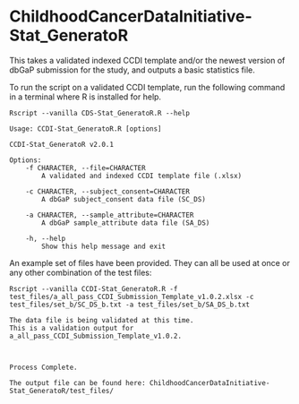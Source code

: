 # ChildhoodCancerDataInitiative-Stat_GeneratoR
This takes a validated indexed CCDI template and/or the newest version of dbGaP submission for the study, and outputs a basic statistics file.


To run the script on a validated CCDI template, run the following command in a terminal where R is installed for help.

```
Rscript --vanilla CDS-Stat_GeneratoR.R --help
```

```
Usage: CCDI-Stat_GeneratoR.R [options]

CCDI-Stat_GeneratoR v2.0.1

Options:
	-f CHARACTER, --file=CHARACTER
		A validated and indexed CCDI template file (.xlsx)

	-c CHARACTER, --subject_consent=CHARACTER
		A dbGaP subject_consent data file (SC_DS)

	-a CHARACTER, --sample_attribute=CHARACTER
		A dbGaP sample_attribute data file (SA_DS)

	-h, --help
		Show this help message and exit
```

An example set of files have been provided. They can all be used at once or any other combination of the test files:

```
Rscript --vanilla CCDI-Stat_GeneratoR.R -f test_files/a_all_pass_CCDI_Submission_Template_v1.0.2.xlsx -c test_files/set_b/SC_DS_b.txt -a test_files/set_b/SA_DS_b.txt
```

```
The data file is being validated at this time.
This is a validation output for a_all_pass_CCDI_Submission_Template_v1.0.2.



Process Complete.

The output file can be found here: ChildhoodCancerDataInitiative-Stat_GeneratoR/test_files/
```
